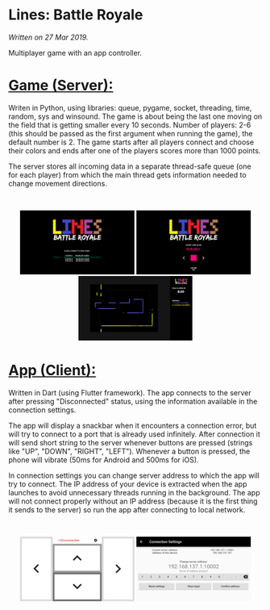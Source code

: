 # Lines: Battle Royale
*Written on 27 Mar 2019.*

Multiplayer game with an app controller.

# <a href="Game%20(Server)">Game (Server):</a>
Writen in Python, using libraries: queue, pygame, socket, threading, time, random, sys and winsound.
The game is about being the last one moving on the field that is getting smaller every 10 seconds.
Number of players: 2-6 (this should be passed as the first argument when running the game), the default number is 2.
The game starts after all players connect and choose their colors and ends after one of the players scores more than 1000 points.

The server stores all incoming data in a separate thread-safe queue (one for each player) from which the main thread gets information needed to change movement directions.

<br>
<p align="center">
  <img width="45%" height="45%" src="game1.png">
  <img width="45%" height="45%" src="game2.png">
  <img width="45%" height="45%" src="game3.png">
</p>

# <a href="App%20(Client)">App (Client):</a>
Written in Dart (using Flutter framework).
The app connects to the server after pressing "Disconnected" status, using the information available in the connection settings.

The app will display a snackbar when it encounters a connection error, but will try to connect to a port that is already used infinitely.
After connection it will send short string to the server whenever buttons are pressed (strings like "UP", "DOWN", "RIGHT", "LEFT").
Whenever a button is pressed, the phone will vibrate (50ms for Android and 500ms for iOS).

In connection settings you can change server address to which the app will try to connect.
The IP address of your device is extracted when the app launches to avoid unnecessary threads running in the background.
The app will not connect properly without an IP address (because it is the first thing it sends to the server) so run the app after connecting to local network.

<br>
<p align="center">
  <img width="45%" height="45%" src="app1.jpg">
  <img width="45%" height="45%" src="app2.jpg">
</p>
